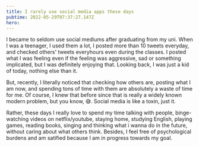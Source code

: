 ```yaml
---
title: I rarely use social media apps these days
pubtime: 2022-05-29T07:37:27.147Z
hero:
---
```


I became to seldom use social mediums after graduating from my uni.
When I was a teenager, I used them a lot, I posted more than 10 tweets everyday, and checked others' tweets everyhours even during the classes.
I posted what I was feeling even if the feeling was aggressive, sad or something implicated, but I was definitely enjoying that.
Looking back, I was just a kid of today, nothing else than it.

But, recently, I literally noticed that checking how others are, posting what I am now, and spending tons of time with them are absolutely a waste of time for me. Of course, I knew that before since that is really a widely known modern problem, but you know, 😅.
Social media is like a toxin, just it.

Rather, these days I really love to spend my time talking with people, binge-watching videos on netflix/youtube, staying home, studying English, playing games, reading books, singing and thinking what i wanna do in the future, without caring about what others think. Besides, I feel free of psychological burdens and am satified because I am in progress towards my goal.
